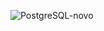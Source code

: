 ![PostgreSQL-novo](https://github.com/user-attachments/assets/b1bda582-efe3-4c20-b066-73af3fce0ba7)
